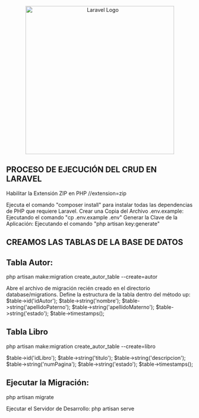 <p align="center"><a href="https://www.instagram.com/harom_dev/" target="_blank"><img src="https://raw.githubusercontent.com/laravel/art/master/logo-lockup/5%20SVG/2%20CMYK/1%20Full%20Color/laravel-logolockup-cmyk-red.svg" width="400" alt="Laravel Logo"></a></p>


## PROCESO DE EJECUCIÓN DEL CRUD EN LARAVEL

Habilitar la Extensión ZIP en PHP
//extension=zip

Ejecuta el comando "composer install" para instalar todas las dependencias de PHP que requiere Laravel.
Crear una Copia del Archivo .env.example: Ejecutando el comando "cp .env.example .env"
Generar la Clave de la Aplicación: Ejecutando el comando "php artisan key:generate"


## CREAMOS LAS TABLAS DE LA BASE DE DATOS 

## Tabla Autor:
php artisan make:migration create_autor_table --create=autor

Abre el archivo de migración recién creado en el directorio database/migrations. 
Define la estructura de la tabla dentro del método up:
$table->id('idAutor');
$table->string('nombre');
$table->string('apellidoPaterno');
$table->string('apellidoMaterno');
$table->string('estado');
$table->timestamps();

## Tabla Libro
php artisan make:migration create_autor_table --create=libro

$table->id('idLibro');
$table->string('titulo');
$table->string('descripcion');
$table->string('numPagina');
$table->string('estado');
$table->timestamps();

## Ejecutar la Migración:
php artisan migrate

Ejecutar el Servidor de Desarrollo: 
php artisan serve



